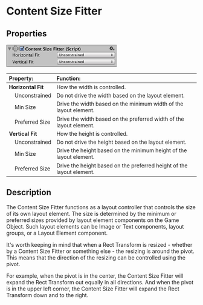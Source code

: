 # Content Size Fitter

## Properties

![](images/UI_ContentSizeFitterInspector.png)

| **Property:**                          | **Function:**                                                         |
|:---------------------------------------|:----------------------------------------------------------------------|
| **Horizontal Fit**                     | How the width is controlled.                                          |
| &nbsp;&nbsp;&nbsp;&nbsp;Unconstrained  | Do not drive the width based on the layout element.                   |
| &nbsp;&nbsp;&nbsp;&nbsp;Min Size       | Drive the width based on the minimum width of the layout element.     |
| &nbsp;&nbsp;&nbsp;&nbsp;Preferred Size | Drive the width based on the preferred width of the layout element.   |
| **Vertical Fit**                       | How the height is controlled.                                         |
| &nbsp;&nbsp;&nbsp;&nbsp;Unconstrained  | Do not drive the height based on the layout element.                  |
| &nbsp;&nbsp;&nbsp;&nbsp;Min Size       | Drive the height based on the minimum height of the layout element.   |
| &nbsp;&nbsp;&nbsp;&nbsp;Preferred Size | Drive the height based on the preferred height of the layout element. |

## Description

The Content Size Fitter functions as a layout controller that controls the size of its own layout element. The size is
determined by the minimum or preferred sizes provided by layout element components on the Game Object. Such layout
elements can be Image or Text components, layout groups, or a Layout Element component.

It's worth keeping in mind that when a Rect Transform is resized - whether by a Content Size Fitter or something else -
the resizing is around the pivot. This means that the direction of the resizing can be controlled using the pivot.

For example, when the pivot is in the center, the Content Size Fitter will expand the Rect Transform out equally in all
directions. And when the pivot is in the upper left corner, the Content Size Fitter will expand the Rect Transform down
and to the right.
